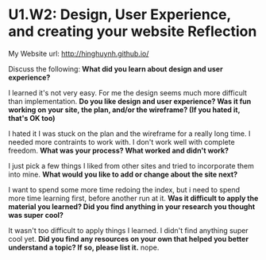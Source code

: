 # U1.W2: Design, User Experience, and creating your website Reflection

My Website url: http://hinghuynh.github.io/

Discuss the following:
**What did you learn about design and user experience?**

I learned it's not very easy. For me the design seems much more difficult than implementation.
**Do you like design and user experience? Was it fun working on your site, the plan, and/or the wireframe? (If you hated it, that's OK too)**

I hated it  I was stuck on the plan and the wireframe for a really long time. I needed more contraints to work with. I don't work well with complete freedom.
**What was your process? What worked and didn't work?**

I just pick a few things I liked from other sites and tried to incorporate them into mine.
**What would you like to add or change about the site next?**

I want to spend some more time redoing the index, but i need to spend more time learning first, before another run at it.
**Was it difficult to apply the material you learned? Did you find anything in your research you thought was super cool?**

It wasn't too difficult to apply things I learned. I didn't find anything super cool yet.
**Did you find any resources on your own that helped you better understand a topic? If so, please list it.**
nope.
